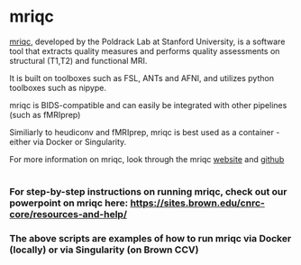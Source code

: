 # mriqc

[mriqc](https://github.com/nipreps/mriqc), developed by the Poldrack Lab at Stanford University, is a software tool that extracts quality measures and performs quality assessments on structural (T1,T2) and functional MRI.

It is built on toolboxes such as FSL, ANTs and AFNI, and utilizes python toolboxes such as nipype.

mriqc is BIDS-compatible and can easily be integrated with other pipelines (such as fMRIprep)

Similiarly to heudiconv and fMRIprep, mriqc is best used as a container - either via Docker or Singularity.

For more information on mriqc, look through the mriqc [website](https://mriqc.readthedocs.io/en/stable/) and [github](https://github.com/nipreps/mriqc)

#

### For step-by-step instructions on running mriqc, check out our powerpoint on mriqc here: https://sites.brown.edu/cnrc-core/resources-and-help/

### The above scripts are examples of how to run mriqc via Docker (locally) or via Singularity (on Brown CCV)
